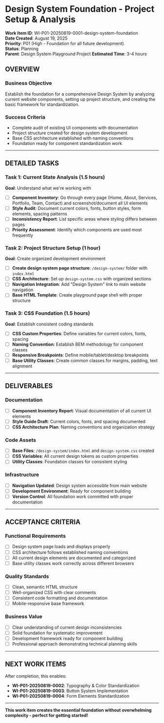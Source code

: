 # Design System Foundation - Project Setup & Analysis

**Work Item ID**: WI-P01-20250819-0001-design-system-foundation  
**Date Created**: August 19, 2025  
**Priority**: P01 (High - Foundation for all future development)  
**Status**: Planning  
**Parent**: Design System Playground Project
**Estimated Time**: 3-4 hours

## OVERVIEW

### Business Objective
Establish the foundation for a comprehensive Design System by analyzing current website components, setting up project structure, and creating the basic framework for standardization.

### Success Criteria
- Complete audit of existing UI components with documentation
- Project structure created for design system development
- Base CSS architecture established with naming conventions
- Foundation ready for component standardization work

---

## DETAILED TASKS

### Task 1: Current State Analysis (1.5 hours)
**Goal**: Understand what we're working with

- [ ] **Component Inventory**: Go through every page (Home, About, Services, Portfolio, Team, Contact) and screenshot/document all UI elements
- [ ] **Style Audit**: Document current colors, fonts, button styles, form elements, spacing patterns
- [ ] **Inconsistency Report**: List specific areas where styling differs between pages
- [ ] **Priority Assessment**: Identify which components are used most frequently

### Task 2: Project Structure Setup (1 hour)
**Goal**: Create organized development environment

- [ ] **Create design system page structure**: `/design-system/` folder with `index.html`
- [ ] **CSS Architecture**: Set up `design-system.css` with organized sections
- [ ] **Navigation Integration**: Add "Design System" link to main website navigation
- [ ] **Base HTML Template**: Create playground page shell with proper structure

### Task 3: CSS Foundation (1.5 hours)  
**Goal**: Establish consistent coding standards

- [ ] **CSS Custom Properties**: Define variables for current colors, fonts, spacing
- [ ] **Naming Convention**: Establish BEM methodology for component classes
- [ ] **Responsive Breakpoints**: Define mobile/tablet/desktop breakpoints
- [ ] **Base Utility Classes**: Create common classes for margins, padding, text alignment

---

## DELIVERABLES

### Documentation
- [ ] **Component Inventory Report**: Visual documentation of all current UI elements
- [ ] **Style Guide Draft**: Current colors, fonts, and spacing documented
- [ ] **CSS Architecture Plan**: Naming conventions and organization strategy

### Code Assets
- [ ] **Base Files**: `/design-system/index.html` and `design-system.css` created
- [ ] **CSS Variables**: All current design tokens as custom properties
- [ ] **Utility Classes**: Foundation classes for consistent styling

### Infrastructure
- [ ] **Navigation Updated**: Design system accessible from main website
- [ ] **Development Environment**: Ready for component building
- [ ] **Version Control**: All foundation work committed with proper documentation

---

## ACCEPTANCE CRITERIA

### Functional Requirements
- [ ] Design system page loads and displays properly
- [ ] CSS architecture follows established naming conventions
- [ ] All current design elements are documented and categorized
- [ ] Base utility classes work correctly across different browsers

### Quality Standards
- [ ] Clean, semantic HTML structure
- [ ] Well-organized CSS with clear comments
- [ ] Consistent code formatting and documentation
- [ ] Mobile-responsive base framework

### Business Value
- [ ] Clear understanding of current design inconsistencies
- [ ] Solid foundation for systematic improvement
- [ ] Development framework ready for component building
- [ ] Professional approach demonstrating technical planning skills

---

## NEXT WORK ITEMS
After completion, this enables:
- **WI-P01-20250819-0002**: Typography & Color Standardization
- **WI-P01-20250819-0003**: Button System Implementation  
- **WI-P01-20250819-0004**: Form Elements Standardization

---

**This work item creates the essential foundation without overwhelming complexity - perfect for getting started!**
